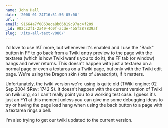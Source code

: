 ```yaml
---
name: John Hall
date: '2008-01-24T16:51:56-05:00'
url: ''
email: 91664a7f0863eca8b66b19c97ac4f209
_id: 902cc2f1-2a49-4c0f-acde-4b5f287839af
slug: '/its-all-text-v080/'
---
```


I'd love to use IAT more, but whenever it's enabled and I use the "Back"
button in FF to go back from a Twiki entry preview to the page with the
textarea (which is how Twiki want's you to do it), the FF tab (or window)
hangs and never returns. This doesn't happen with just a textarea on a normal
page or even a textarea on a Twiki page, but only with the Twiki edit page.
We're using the Dragon skin (lots of Javascript), if it matters.

Unfortunately, the twiki version we're using is quite old (TWiki engine: 02
Sep 2004 $Rev: 1742 $). It doesn't happen with the current version of Twiki on
twiki.org, so I can't really point you to a working test case. I guess it's
just an FYI at this moment unless you can give me some debugging ideas to try
or having the page load hang when using the back button to a page with a
textarea rings a bell.

I'm also trying to get our twiki updated to the current version.
